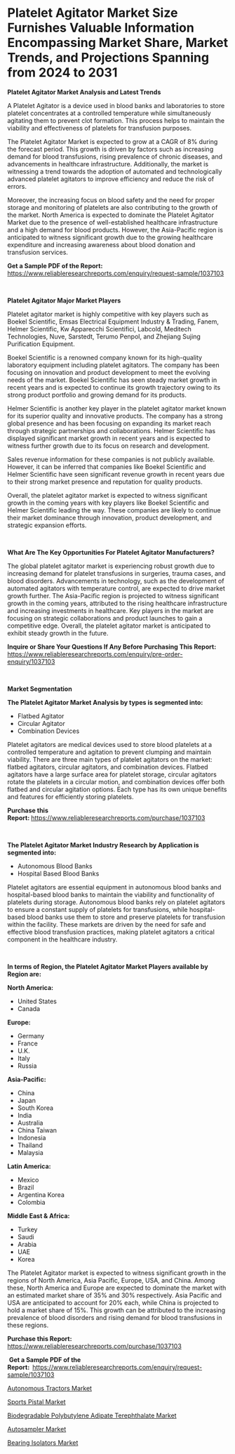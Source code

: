<p><h1>Platelet Agitator Market Size Furnishes Valuable Information Encompassing Market Share, Market Trends, and Projections Spanning from 2024 to 2031</h1></p><p><strong>Platelet Agitator Market Analysis and Latest Trends</strong></p>
<p><p>A Platelet Agitator is a device used in blood banks and laboratories to store platelet concentrates at a controlled temperature while simultaneously agitating them to prevent clot formation. This process helps to maintain the viability and effectiveness of platelets for transfusion purposes.</p><p>The Platelet Agitator Market is expected to grow at a CAGR of 8% during the forecast period. This growth is driven by factors such as increasing demand for blood transfusions, rising prevalence of chronic diseases, and advancements in healthcare infrastructure. Additionally, the market is witnessing a trend towards the adoption of automated and technologically advanced platelet agitators to improve efficiency and reduce the risk of errors.</p><p>Moreover, the increasing focus on blood safety and the need for proper storage and monitoring of platelets are also contributing to the growth of the market. North America is expected to dominate the Platelet Agitator Market due to the presence of well-established healthcare infrastructure and a high demand for blood products. However, the Asia-Pacific region is anticipated to witness significant growth due to the growing healthcare expenditure and increasing awareness about blood donation and transfusion services.</p></p>
<p><strong>Get a Sample PDF of the Report:&nbsp;</strong> <a href="https://www.reliableresearchreports.com/enquiry/request-sample/1037103">https://www.reliableresearchreports.com/enquiry/request-sample/1037103</a></p>
<p>&nbsp;</p>
<p><strong>Platelet Agitator Major Market Players</strong></p>
<p><p>Platelet agitator market is highly competitive with key players such as Boekel Scientific, Emsas Electrical Equipment Industry & Trading, Fanem, Helmer Scientific, Kw Apparecchi Scientifici, Labcold, Meditech Technologies, Nuve, Sarstedt, Terumo Penpol, and Zhejiang Sujing Purification Equipment. </p><p>Boekel Scientific is a renowned company known for its high-quality laboratory equipment including platelet agitators. The company has been focusing on innovation and product development to meet the evolving needs of the market. Boekel Scientific has seen steady market growth in recent years and is expected to continue its growth trajectory owing to its strong product portfolio and growing demand for its products.</p><p>Helmer Scientific is another key player in the platelet agitator market known for its superior quality and innovative products. The company has a strong global presence and has been focusing on expanding its market reach through strategic partnerships and collaborations. Helmer Scientific has displayed significant market growth in recent years and is expected to witness further growth due to its focus on research and development.</p><p>Sales revenue information for these companies is not publicly available. However, it can be inferred that companies like Boekel Scientific and Helmer Scientific have seen significant revenue growth in recent years due to their strong market presence and reputation for quality products.</p><p>Overall, the platelet agitator market is expected to witness significant growth in the coming years with key players like Boekel Scientific and Helmer Scientific leading the way. These companies are likely to continue their market dominance through innovation, product development, and strategic expansion efforts.</p></p>
<p>&nbsp;</p>
<p><strong>What Are The Key Opportunities For Platelet Agitator Manufacturers?</strong></p>
<p><p>The global platelet agitator market is experiencing robust growth due to increasing demand for platelet transfusions in surgeries, trauma cases, and blood disorders. Advancements in technology, such as the development of automated agitators with temperature control, are expected to drive market growth further. The Asia-Pacific region is projected to witness significant growth in the coming years, attributed to the rising healthcare infrastructure and increasing investments in healthcare. Key players in the market are focusing on strategic collaborations and product launches to gain a competitive edge. Overall, the platelet agitator market is anticipated to exhibit steady growth in the future.</p></p>
<p><strong>Inquire or Share Your Questions If Any Before Purchasing This Report:</strong> <a href="https://www.reliableresearchreports.com/enquiry/pre-order-enquiry/1037103">https://www.reliableresearchreports.com/enquiry/pre-order-enquiry/1037103</a></p>
<p>&nbsp;</p>
<p><strong>Market Segmentation</strong></p>
<p><strong>The Platelet Agitator Market Analysis by types is segmented into:</strong></p>
<p><ul><li>Flatbed Agitator</li><li>Circular Agitator</li><li>Combination Devices</li></ul></p>
<p><p>Platelet agitators are medical devices used to store blood platelets at a controlled temperature and agitation to prevent clumping and maintain viability. There are three main types of platelet agitators on the market: flatbed agitators, circular agitators, and combination devices. Flatbed agitators have a large surface area for platelet storage, circular agitators rotate the platelets in a circular motion, and combination devices offer both flatbed and circular agitation options. Each type has its own unique benefits and features for efficiently storing platelets.</p></p>
<p><strong>Purchase this Report:&nbsp;</strong><a href="https://www.reliableresearchreports.com/purchase/1037103">https://www.reliableresearchreports.com/purchase/1037103</a></p>
<p>&nbsp;</p>
<p><strong>The Platelet Agitator Market Industry Research by Application is segmented into:</strong></p>
<p><ul><li>Autonomous Blood Banks</li><li>Hospital Based Blood Banks</li></ul></p>
<p><p>Platelet agitators are essential equipment in autonomous blood banks and hospital-based blood banks to maintain the viability and functionality of platelets during storage. Autonomous blood banks rely on platelet agitators to ensure a constant supply of platelets for transfusions, while hospital-based blood banks use them to store and preserve platelets for transfusion within the facility. These markets are driven by the need for safe and effective blood transfusion practices, making platelet agitators a critical component in the healthcare industry.</p></p>
<p>&nbsp;</p>
<p><strong>In terms of Region, the Platelet Agitator Market Players available by Region are:</strong></p>
<p>
    <p> <strong> North America: </strong>
        <ul>
            <li>United States</li>
            <li>Canada</li>
        </ul>
        </p> 
    <p> <strong> Europe: </strong>
        <ul>
            <li>Germany</li>
            <li>France</li>
            <li>U.K.</li>
            <li>Italy</li>
            <li>Russia</li>
        </ul>
        </p> 
    <p> <strong> Asia-Pacific: </strong>
        <ul>
            <li>China</li>
            <li>Japan</li>
            <li>South Korea</li>
            <li>India</li>
            <li>Australia</li>
            <li>China Taiwan</li>
            <li>Indonesia</li>
            <li>Thailand</li>
            <li>Malaysia</li>
        </ul>
        </p> 
    <p> <strong> Latin America: </strong>
        <ul>
            <li>Mexico</li>
            <li>Brazil</li>
            <li>Argentina Korea</li>
            <li>Colombia</li>
        </ul>
        </p> 
    <p> <strong> Middle East & Africa: </strong>
        <ul>
            <li>Turkey</li>
            <li>Saudi</li>
            <li>Arabia</li>
            <li>UAE</li>
            <li>Korea</li>
        </ul>
    </p>
    </p>
<p><p>The Platelet Agitator market is expected to witness significant growth in the regions of North America, Asia Pacific, Europe, USA, and China. Among these, North America and Europe are expected to dominate the market with an estimated market share of 35% and 30% respectively. Asia Pacific and USA are anticipated to account for 20% each, while China is projected to hold a market share of 15%. This growth can be attributed to the increasing prevalence of blood disorders and rising demand for blood transfusions in these regions.</p></p>
<p><strong>Purchase this Report: </strong><a href="https://www.reliableresearchreports.com/purchase/1037103">https://www.reliableresearchreports.com/purchase/1037103</a></p>
<p>&nbsp;<strong>Get a Sample PDF of the Report:&nbsp;&nbsp;</strong><a href="https://www.reliableresearchreports.com/enquiry/request-sample/1037103">https://www.reliableresearchreports.com/enquiry/request-sample/1037103</a></p>
<p><strong></strong></p>
<p><p><a href="https://medium.com/@darienhoppe3434/autonomous-tractors-market-comprehensive-assessment-by-type-application-and-geography-1137895c2d48">Autonomous Tractors Market</a></p><p><a href="https://issuu.com/reportprime-2/docs/sports-pistal-market-size-2030.pptx">Sports Pistal Market</a></p><p><a href="https://issuu.com/reportprime-2/docs/biodegradable-polybutylene-adipate-terephthalate-m">Biodegradable Polybutylene Adipate Terephthalate Market</a></p><p><a href="https://medium.com/@darienhoppe3434/autosampler-market-competitive-analysis-market-trends-and-forecast-to-2031-203f7e0af6c6">Autosampler Market</a></p><p><a href="https://medium.com/@darienhoppe3434/bearing-isolators-market-outlook-industry-overview-and-forecast-2024-to-2031-dd819a593b81">Bearing Isolators Market</a></p></p>